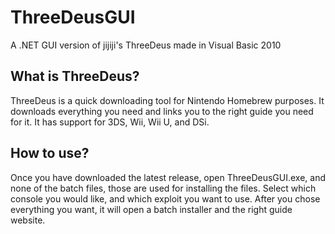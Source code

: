 # ThreeDeusGUI
A .NET GUI version of jijiji's ThreeDeus made in Visual Basic 2010
## What is ThreeDeus?
ThreeDeus is a quick downloading tool for Nintendo Homebrew purposes. It downloads everything you need and links you to the right guide you need for it. It has support for 3DS, Wii, Wii U, and DSi.
## How to use?
Once you have downloaded the latest release, open ThreeDeusGUI.exe, and none of the batch files, those are used for installing the files. Select which console you would like, and which exploit you want to use. After you chose everything you want, it will open a batch installer and the right guide website.
